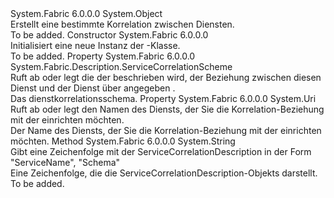 <Type Name="ServiceCorrelationDescription" FullName="System.Fabric.Description.ServiceCorrelationDescription">
  <TypeSignature Language="C#" Value="public sealed class ServiceCorrelationDescription" />
  <TypeSignature Language="ILAsm" Value=".class public auto ansi sealed beforefieldinit ServiceCorrelationDescription extends System.Object" />
  <TypeSignature Language="DocId" Value="T:System.Fabric.Description.ServiceCorrelationDescription" />
  <TypeSignature Language="VB.NET" Value="Public NotInheritable Class ServiceCorrelationDescription" />
  <TypeSignature Language="F#" Value="type ServiceCorrelationDescription = class" />
  <AssemblyInfo>
    <AssemblyName>System.Fabric</AssemblyName>
    <AssemblyVersion>6.0.0.0</AssemblyVersion>
  </AssemblyInfo>
  <Base>
    <BaseTypeName>System.Object</BaseTypeName>
  </Base>
  <Interfaces />
  <Docs>
    <summary>
      <para>Erstellt eine bestimmte Korrelation zwischen Diensten.</para>
    </summary>
    <remarks>To be added.</remarks>
  </Docs>
  <Members>
    <Member MemberName=".ctor">
      <MemberSignature Language="C#" Value="public ServiceCorrelationDescription ();" />
      <MemberSignature Language="ILAsm" Value=".method public hidebysig specialname rtspecialname instance void .ctor() cil managed" />
      <MemberSignature Language="DocId" Value="M:System.Fabric.Description.ServiceCorrelationDescription.#ctor" />
      <MemberSignature Language="VB.NET" Value="Public Sub New ()" />
      <MemberType>Constructor</MemberType>
      <AssemblyInfo>
        <AssemblyName>System.Fabric</AssemblyName>
        <AssemblyVersion>6.0.0.0</AssemblyVersion>
      </AssemblyInfo>
      <Parameters />
      <Docs>
        <summary>
          <para>Initialisiert eine neue Instanz der <see cref="T:System.Fabric.Description.ServiceCorrelationDescription" />-Klasse.</para>
        </summary>
        <remarks>To be added.</remarks>
      </Docs>
    </Member>
    <Member MemberName="Scheme">
      <MemberSignature Language="C#" Value="public System.Fabric.Description.ServiceCorrelationScheme Scheme { get; set; }" />
      <MemberSignature Language="ILAsm" Value=".property instance valuetype System.Fabric.Description.ServiceCorrelationScheme Scheme" />
      <MemberSignature Language="DocId" Value="P:System.Fabric.Description.ServiceCorrelationDescription.Scheme" />
      <MemberSignature Language="VB.NET" Value="Public Property Scheme As ServiceCorrelationScheme" />
      <MemberSignature Language="F#" Value="member this.Scheme : System.Fabric.Description.ServiceCorrelationScheme with get, set" Usage="System.Fabric.Description.ServiceCorrelationDescription.Scheme" />
      <MemberType>Property</MemberType>
      <AssemblyInfo>
        <AssemblyName>System.Fabric</AssemblyName>
        <AssemblyVersion>6.0.0.0</AssemblyVersion>
      </AssemblyInfo>
      <ReturnValue>
        <ReturnType>System.Fabric.Description.ServiceCorrelationScheme</ReturnType>
      </ReturnValue>
      <Docs>
        <summary>
          <para>Ruft ab oder legt die <see cref="T:System.Fabric.Description.ServiceCorrelationScheme" /> der beschrieben wird, der Beziehung zwischen diesen Dienst und der Dienst über angegeben <see cref="P:System.Fabric.Description.ServiceCorrelationDescription.ServiceName" />.</para>
        </summary>
        <value>
          <para>Das dienstkorrelationsschema.</para>
        </value>
        <remarks>
          <para />
        </remarks>
      </Docs>
    </Member>
    <Member MemberName="ServiceName">
      <MemberSignature Language="C#" Value="public Uri ServiceName { get; set; }" />
      <MemberSignature Language="ILAsm" Value=".property instance class System.Uri ServiceName" />
      <MemberSignature Language="DocId" Value="P:System.Fabric.Description.ServiceCorrelationDescription.ServiceName" />
      <MemberSignature Language="VB.NET" Value="Public Property ServiceName As Uri" />
      <MemberSignature Language="F#" Value="member this.ServiceName : Uri with get, set" Usage="System.Fabric.Description.ServiceCorrelationDescription.ServiceName" />
      <MemberType>Property</MemberType>
      <AssemblyInfo>
        <AssemblyName>System.Fabric</AssemblyName>
        <AssemblyVersion>6.0.0.0</AssemblyVersion>
      </AssemblyInfo>
      <ReturnValue>
        <ReturnType>System.Uri</ReturnType>
      </ReturnValue>
      <Docs>
        <summary>
          <para>Ruft ab oder legt den Namen des Diensts, der Sie die Korrelation-Beziehung mit der einrichten möchten.</para>
        </summary>
        <value>
          <para>Der Name des Diensts, der Sie die Korrelation-Beziehung mit der einrichten möchten.</para>
        </value>
        <remarks>
          <para />
        </remarks>
      </Docs>
    </Member>
    <Member MemberName="ToString">
      <MemberSignature Language="C#" Value="public override string ToString ();" />
      <MemberSignature Language="ILAsm" Value=".method public hidebysig virtual instance string ToString() cil managed" />
      <MemberSignature Language="DocId" Value="M:System.Fabric.Description.ServiceCorrelationDescription.ToString" />
      <MemberSignature Language="VB.NET" Value="Public Overrides Function ToString () As String" />
      <MemberSignature Language="F#" Value="override this.ToString : unit -&gt; string" Usage="serviceCorrelationDescription.ToString " />
      <MemberType>Method</MemberType>
      <AssemblyInfo>
        <AssemblyName>System.Fabric</AssemblyName>
        <AssemblyVersion>6.0.0.0</AssemblyVersion>
      </AssemblyInfo>
      <ReturnValue>
        <ReturnType>System.String</ReturnType>
      </ReturnValue>
      <Parameters />
      <Docs>
        <summary>
          <para> 
            Gibt eine Zeichenfolge mit der ServiceCorrelationDescription in der Form "ServiceName", "Schema"
            </para>
        </summary>
        <returns>
          <para>Eine Zeichenfolge, die die ServiceCorrelationDescription-Objekts darstellt.</para>
        </returns>
        <remarks>To be added.</remarks>
      </Docs>
    </Member>
  </Members>
</Type>